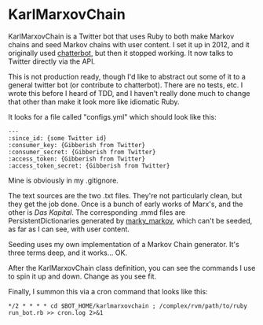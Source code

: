 KarlMarxovChain
===============

KarlMarxovChain is a Twitter bot that uses Ruby to both make Markov chains and seed Markov chains with user content. I set it up in 2012, and it originally used [chatterbot](https://github.com/muffinista/chatterbot), but then it stopped working. It now talks to Twitter directly via the API.

This is not production ready, though I'd like to abstract out some of it to a general twitter bot (or contribute to chatterbot). There are no tests, etc. I wrote this before I heard of TDD, and I haven't really done much to change that other than make it look more like idiomatic Ruby.

It looks for a file called "configs.yml" which should look like this:

```
---
:since_id: {some Twitter id}
:consumer_key: {Gibberish from Twitter}
:consumer_secret: {Gibberish from Twitter}
:access_token: {Gibberish from Twitter}
:access_token_secret: {Gibberish from Twitter}
```

Mine is obviously in my .gitignore. 

The text sources are the two .txt files. They're not particularly clean, but they get the job done. Once is a bunch of early works of Marx's, and the other is _Das Kapital_. The corresponding .mmd files are PersistentDictionaries generated by [marky_markov](https://github.com/zolrath/marky_markov), which can't be seeded, as far as I can see, with user content.

Seeding uses my own implementation of a Markov Chain generator. It's three terms deep, and it works... OK.

After the KarlMarxovChain class definition, you can see the commands I use to spin it up and down. Change as you see fit.

Finally, I summon this via a cron command that looks like this:

```
*/2 * * * * cd $BOT_HOME/karlmarxovchain ; /complex/rvm/path/to/ruby run_bot.rb >> cron.log 2>&1 
```
